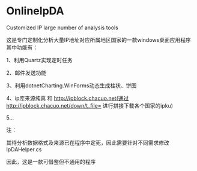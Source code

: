 # OnlineIpDA
Customized IP large number of analysis tools

这是专门定制化分析大量IP地址对应所属地区国家的一款windows桌面应用程序
其中功能有：

1、利用Quartz实现定时任务

2、邮件发送功能

3、利用dotnetCharting.WinForms动态生成柱状、饼图

4、ip库来源纯真 和 http://ipblock.chacuo.net(通过http://ipblock.chacuo.net/down/t_file= 进行拼接下载各个国家的ipku)

5...

注：

其待分析数据格式及来源已在程序中定死，因此需要针对不同需求修改IpDAHelper.cs

因此，这是一款可借鉴但不通用的程序
